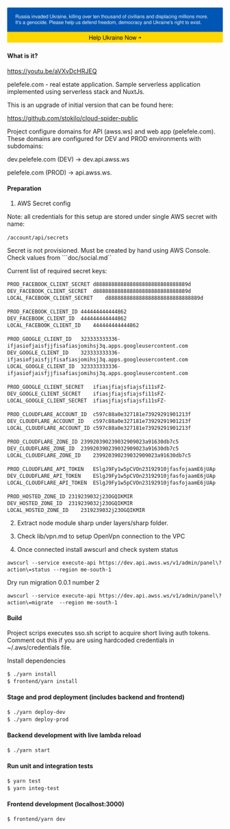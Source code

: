 [![Stand With Ukraine](https://raw.githubusercontent.com/vshymanskyy/StandWithUkraine/main/banner2-direct.svg)](https://vshymanskyy.github.io/StandWithUkraine)
#### What is it?

https://youtu.be/aVXvDcHRJEQ

pelefele.com - real estate application. Sample serverless application implemented using serverless stack and NuxtJs.

This is an upgrade of initial version that can be found here:

https://github.com/stokilo/cloud-spider-public

Project configure domains for API (awss.ws) and web app (pelefele.com). These domains are configured for DEV and PROD
environments with subdomains:

dev.pelefele.com (DEV) -> dev.api.awss.ws 

pelefele.com (PROD) -> api.awss.ws.


#### Preparation

1. AWS Secret config

Note: all credentials for this setup are stored under single AWS secret with name:

```/account/api/secrets```

Secret is not provisioned. Must be created by hand using AWS Console. Check values from ```doc/social.md``

Current list of required secret keys:

```
PROD_FACEBOOK_CLIENT_SECRET	d888888888888888888888888888889d
DEV_FACEBOOK_CLIENT_SECRET	d888888888888888888888888888889d
LOCAL_FACEBOOK_CLIENT_SECRET	d888888888888888888888888888889d

PROD_FACEBOOK_CLIENT_ID	444444444444862
DEV_FACEBOOK_CLIENT_ID	444444444444862
LOCAL_FACEBOOK_CLIENT_ID	444444444444862

PROD_GOOGLE_CLIENT_ID	323333333336-ifjasiofjaisfjjfisafiasjomihsj3q.apps.googleusercontent.com
DEV_GOOGLE_CLIENT_ID	323333333336-ifjasiofjaisfjjfisafiasjomihsj3q.apps.googleusercontent.com
LOCAL_GOOGLE_CLIENT_ID	323333333336-ifjasiofjaisfjjfisafiasjomihsj3q.apps.googleusercontent.com

PROD_GOOGLE_CLIENT_SECRET	ifiasjfiajsfiajsfi11sFZ-
DEV_GOOGLE_CLIENT_SECRET	ifiasjfiajsfiajsfi11sFZ-
LOCAL_GOOGLE_CLIENT_SECRET	ifiasjfiajsfiajsfi11sFZ-

PROD_CLOUDFLARE_ACCOUNT_ID	c597c88a0e327181e73929291901213f
DEV_CLOUDFLARE_ACCOUNT_ID	c597c88a0e327181e73929291901213f
LOCAL_CLOUDFLARE_ACCOUNT_ID	c597c88a0e327181e73929291901213f

PROD_CLOUDFLARE_ZONE_ID	239920390239032909023a91630db7c5
DEV_CLOUDFLARE_ZONE_ID	239920390239032909023a91630db7c5
LOCAL_CLOUDFLARE_ZONE_ID	239920390239032909023a91630db7c5

PROD_CLOUDFLARE_API_TOKEN	ESlgJ9Fy1w5pCVOn23192910jfasfojaamE6jUAp
DEV_CLOUDFLARE_API_TOKEN	ESlgJ9Fy1w5pCVOn23192910jfasfojaamE6jUAp
LOCAL_CLOUDFLARE_API_TOKEN	ESlgJ9Fy1w5pCVOn23192910jfasfojaamE6jUAp

PROD_HOSTED_ZONE_ID	2319239032j23OGQIKMIR
DEV_HOSTED_ZONE_ID	2319239032j23OGQIKMIR
LOCAL_HOSTED_ZONE_ID	2319239032j23OGQIKMIR

```

2. Extract node module sharp under layers/sharp folder.

3. Check lib/vpn.md to setup OpenVpn connection to the VPC

4. Once connected install awscurl and check system status

```
awscurl --service execute-api https://dev.api.awss.ws/v1/admin/panel\?action\=status --region me-south-1
```

Dry run migration 0.0.1 number 2
```
awscurl --service execute-api https://dev.api.awss.ws/v1/admin/panel\?action\=migrate  --region me-south-1
```

#### Build

Project scrips executes sso.sh script to acquire short living auth tokens. Comment out this if you are using
hardcoded credentials in ~/.aws/credentials file. 

Install dependencies

```bash
$ ./yarn install
$ frontend/yarn install
```

#### Stage and prod deployment (includes backend and frontend)

```bash
$ ./yarn deploy-dev
$ ./yarn deploy-prod
```
#### Backend development with live lambda reload

```bash
$ ./yarn start
```

#### Run unit and integration tests

```bash
$ yarn test
$ yarn integ-test
```

#### Frontend development (localhost:3000)
```bash
$ frontend/yarn dev
```
